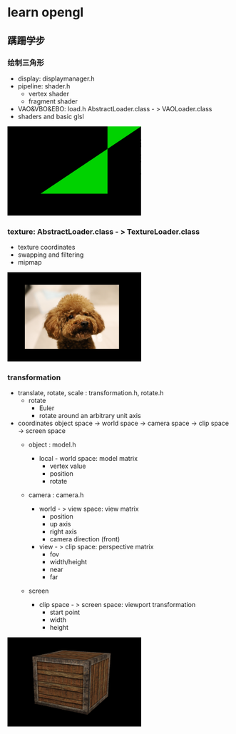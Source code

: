 # learn opengl

## 蹒跚学步
### 绘制三角形
- display: displaymanager.h 
- pipeline: shader.h
  - vertex shader
  - fragment shader
- VAO&VBO&EBO: load.h AbstractLoader.class - > VAOLoader.class
- shaders and basic glsl
<img src="https://github.com/tingxia1028/learnopengl/blob/master/readmeimgs/first_practice_triangles.png" alt="triangles" width="300" height="200" />

### texture: AbstractLoader.class - > TextureLoader.class
- texture coordinates
- swapping and filtering
- mipmap
<img src="https://github.com/tingxia1028/learnopengl/blob/master/readmeimgs/texture.png" alt="texture" width="300" height="200" />

### transformation
- translate, rotate, scale : transformation.h, rotate.h
  - rotate
    - Euler
    - rotate around an arbitrary unit axis
- coordinates
  object space -> world space -> camera space -> clip space -> screen space 
  - object : model.h
    - local - world space: model matrix
       - vertex value
       - position
       - rotate
  
  - camera : camera.h
    - world - > view space: view matrix
        - position
        - up axis
        - right axis
        - camera direction (front)
    - view - > clip space: perspective matrix
        - fov
        - width/height
        - near
        - far
  
  - screen
    - clip space - > screen space:  viewport transformation
       - start point
       - width
       - height
<img src="https://github.com/tingxia1028/learnopengl/blob/master/readmeimgs/transformation.png" alt="transformation" width="300" height="200" />